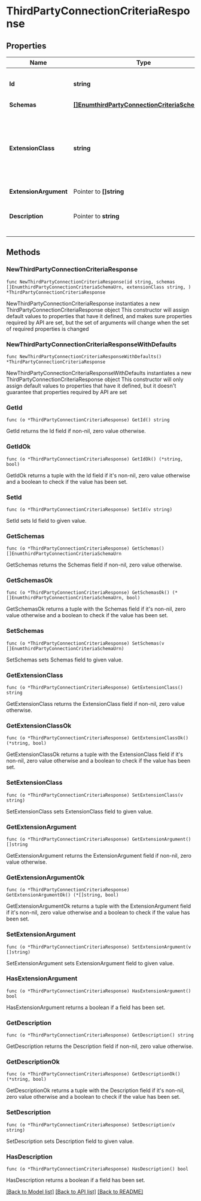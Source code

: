 # ThirdPartyConnectionCriteriaResponse

## Properties

Name | Type | Description | Notes
------------ | ------------- | ------------- | -------------
**Id** | **string** | Name of the Connection Criteria | 
**Schemas** | [**[]EnumthirdPartyConnectionCriteriaSchemaUrn**](EnumthirdPartyConnectionCriteriaSchemaUrn.md) |  | 
**ExtensionClass** | **string** | The fully-qualified name of the Java class providing the logic for the Third Party Connection Criteria. | 
**ExtensionArgument** | Pointer to **[]string** |  | [optional] 
**Description** | Pointer to **string** | A description for this Connection Criteria | [optional] 

## Methods

### NewThirdPartyConnectionCriteriaResponse

`func NewThirdPartyConnectionCriteriaResponse(id string, schemas []EnumthirdPartyConnectionCriteriaSchemaUrn, extensionClass string, ) *ThirdPartyConnectionCriteriaResponse`

NewThirdPartyConnectionCriteriaResponse instantiates a new ThirdPartyConnectionCriteriaResponse object
This constructor will assign default values to properties that have it defined,
and makes sure properties required by API are set, but the set of arguments
will change when the set of required properties is changed

### NewThirdPartyConnectionCriteriaResponseWithDefaults

`func NewThirdPartyConnectionCriteriaResponseWithDefaults() *ThirdPartyConnectionCriteriaResponse`

NewThirdPartyConnectionCriteriaResponseWithDefaults instantiates a new ThirdPartyConnectionCriteriaResponse object
This constructor will only assign default values to properties that have it defined,
but it doesn't guarantee that properties required by API are set

### GetId

`func (o *ThirdPartyConnectionCriteriaResponse) GetId() string`

GetId returns the Id field if non-nil, zero value otherwise.

### GetIdOk

`func (o *ThirdPartyConnectionCriteriaResponse) GetIdOk() (*string, bool)`

GetIdOk returns a tuple with the Id field if it's non-nil, zero value otherwise
and a boolean to check if the value has been set.

### SetId

`func (o *ThirdPartyConnectionCriteriaResponse) SetId(v string)`

SetId sets Id field to given value.


### GetSchemas

`func (o *ThirdPartyConnectionCriteriaResponse) GetSchemas() []EnumthirdPartyConnectionCriteriaSchemaUrn`

GetSchemas returns the Schemas field if non-nil, zero value otherwise.

### GetSchemasOk

`func (o *ThirdPartyConnectionCriteriaResponse) GetSchemasOk() (*[]EnumthirdPartyConnectionCriteriaSchemaUrn, bool)`

GetSchemasOk returns a tuple with the Schemas field if it's non-nil, zero value otherwise
and a boolean to check if the value has been set.

### SetSchemas

`func (o *ThirdPartyConnectionCriteriaResponse) SetSchemas(v []EnumthirdPartyConnectionCriteriaSchemaUrn)`

SetSchemas sets Schemas field to given value.


### GetExtensionClass

`func (o *ThirdPartyConnectionCriteriaResponse) GetExtensionClass() string`

GetExtensionClass returns the ExtensionClass field if non-nil, zero value otherwise.

### GetExtensionClassOk

`func (o *ThirdPartyConnectionCriteriaResponse) GetExtensionClassOk() (*string, bool)`

GetExtensionClassOk returns a tuple with the ExtensionClass field if it's non-nil, zero value otherwise
and a boolean to check if the value has been set.

### SetExtensionClass

`func (o *ThirdPartyConnectionCriteriaResponse) SetExtensionClass(v string)`

SetExtensionClass sets ExtensionClass field to given value.


### GetExtensionArgument

`func (o *ThirdPartyConnectionCriteriaResponse) GetExtensionArgument() []string`

GetExtensionArgument returns the ExtensionArgument field if non-nil, zero value otherwise.

### GetExtensionArgumentOk

`func (o *ThirdPartyConnectionCriteriaResponse) GetExtensionArgumentOk() (*[]string, bool)`

GetExtensionArgumentOk returns a tuple with the ExtensionArgument field if it's non-nil, zero value otherwise
and a boolean to check if the value has been set.

### SetExtensionArgument

`func (o *ThirdPartyConnectionCriteriaResponse) SetExtensionArgument(v []string)`

SetExtensionArgument sets ExtensionArgument field to given value.

### HasExtensionArgument

`func (o *ThirdPartyConnectionCriteriaResponse) HasExtensionArgument() bool`

HasExtensionArgument returns a boolean if a field has been set.

### GetDescription

`func (o *ThirdPartyConnectionCriteriaResponse) GetDescription() string`

GetDescription returns the Description field if non-nil, zero value otherwise.

### GetDescriptionOk

`func (o *ThirdPartyConnectionCriteriaResponse) GetDescriptionOk() (*string, bool)`

GetDescriptionOk returns a tuple with the Description field if it's non-nil, zero value otherwise
and a boolean to check if the value has been set.

### SetDescription

`func (o *ThirdPartyConnectionCriteriaResponse) SetDescription(v string)`

SetDescription sets Description field to given value.

### HasDescription

`func (o *ThirdPartyConnectionCriteriaResponse) HasDescription() bool`

HasDescription returns a boolean if a field has been set.


[[Back to Model list]](../README.md#documentation-for-models) [[Back to API list]](../README.md#documentation-for-api-endpoints) [[Back to README]](../README.md)


